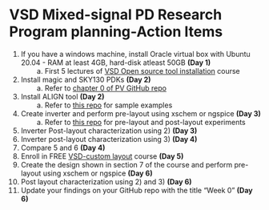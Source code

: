 # VSD Mixed-signal PD Research Program planning-Action Items

1. If you have a windows machine, install Oracle virtual box with Ubuntu 20.04 - RAM at least 4GB, hard-disk atleast 50GB **(Day 1)** <br>
&nbsp; &nbsp; &nbsp; &nbsp; a. First 5 lectures of [VSD Open source tool installation](https://www.udemy.com/course/vsd-a-complete-guide-to-install-open-source-eda-tools/) course <br>
2. Install magic and SKY130 PDKs **(Day 2)** <br>
&nbsp; &nbsp; &nbsp; &nbsp; a. Refer to [chapter 0 of PV GitHub repo](https://github.com/yathAg/Physical_Verification_SKY130A#Chapter-0---Getting-the-tools) <br>
3. Install ALIGN tool **(Day 2)** <br>
&nbsp; &nbsp; &nbsp; &nbsp; a. Refer to [this repo](V) for sample examples <br>
4. Create inverter and perform pre-layout using xschem or ngspice **(Day 3)** <br>
&nbsp; &nbsp; &nbsp; &nbsp; a. Refer to [this repo](https://github.com/yathAg/Physical_Verification_SKY130A#Chapter-1---Understanding-the-design-flow) for pre-layout and post-layout experiments <br>
5. Inverter Post-layout characterization using 2) **(Day 3)**<br>
6. Inverter post-layout characterization using 3) **(Day 4)**<br>
7. Compare 5 and 6 **(Day 4)** <br>
8. Enroll in FREE [VSD-custom layout](https://www.udemy.com/course/vlsi-academy-custom-layout/?couponCode=B1C81F28AC22C89AEE79) course **(Day 5)** <br>
9. Create the design shown in section 7 of the course and perform pre-layout using xschem or ngspice **(Day 6)** <br>
10. Post layout characterization using 2) and 3) **(Day 6)**<br>
11. Update your findings on your GitHub repo with the title “Week 0” **(Day 6)**
